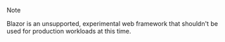 > [!NOTE]
> Blazor is an unsupported, experimental web framework that shouldn't be used for production workloads at this time.
